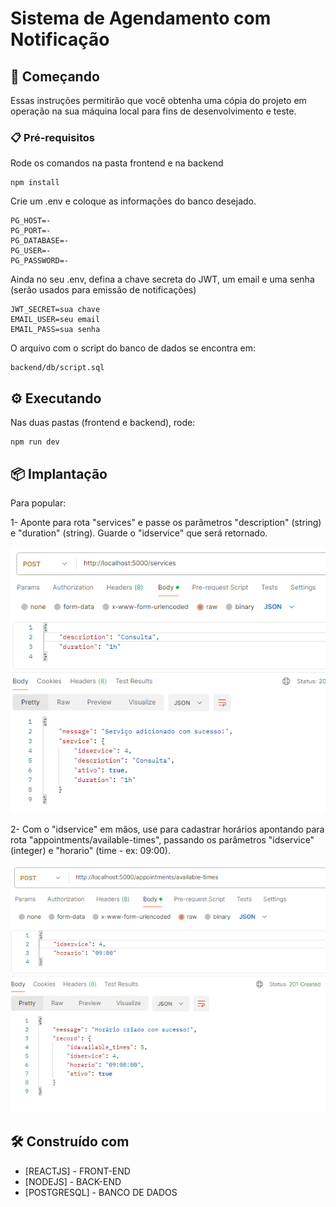 # Sistema de Agendamento com Notificação

## 🚀 Começando

Essas instruções permitirão que você obtenha uma cópia do projeto em operação na sua máquina local para fins de desenvolvimento e teste.

### 📋 Pré-requisitos

Rode os comandos na pasta frontend e na backend

```
npm install
```

Crie um .env e coloque as informações do banco desejado.

```
PG_HOST=-
PG_PORT=-
PG_DATABASE=-
PG_USER=-
PG_PASSWORD=-
```

Ainda no seu .env, defina a chave secreta do JWT, um email e uma senha (serão usados para emissão de notificações)

```
JWT_SECRET=sua chave
EMAIL_USER=seu email
EMAIL_PASS=sua senha
```

O arquivo com o script do banco de dados se encontra em:

```
backend/db/script.sql
```

## ⚙️ Executando
Nas duas pastas (frontend e backend), rode:

```
npm run dev
```


## 📦 Implantação

Para popular:

1- Aponte para rota "services" e passe os parâmetros "description" (string) e "duration" (string).
   Guarde o "idservice" que será retornado.


   ![alt text](image.png)


2- Com o "idservice" em mãos, use para cadastrar horários apontando para rota "appointments/available-times", 
   passando os parâmetros "idservice" (integer) e "horario" (time - ex: 09:00).

   
   ![alt text](image-1.png)

## 🛠️ Construído com

* [REACTJS] - FRONT-END
* [NODEJS] - BACK-END
* [POSTGRESQL] - BANCO DE DADOS
